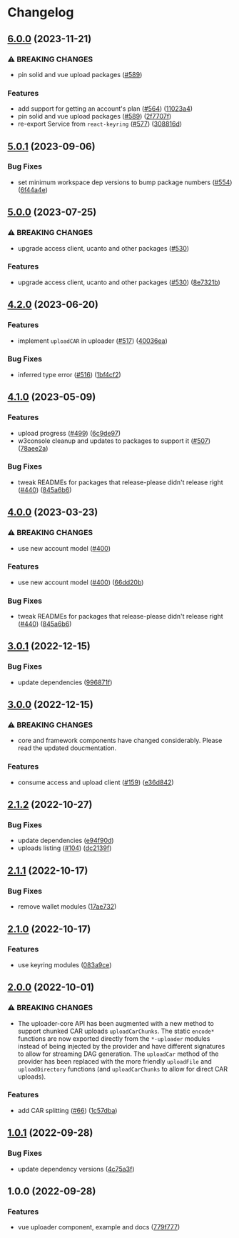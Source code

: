 # Changelog


## [6.0.0](https://github.com/web3-storage/w3ui/compare/vue-uploader-v5.0.1...vue-uploader-v6.0.0) (2023-11-21)


### ⚠ BREAKING CHANGES

* pin solid and vue upload packages ([#589](https://github.com/web3-storage/w3ui/issues/589))

### Features

* add support for getting an account's plan ([#564](https://github.com/web3-storage/w3ui/issues/564)) ([11023a4](https://github.com/web3-storage/w3ui/commit/11023a4a0a8a3ecf061befd4480ede23ea45d143))
* pin solid and vue upload packages ([#589](https://github.com/web3-storage/w3ui/issues/589)) ([2f7707f](https://github.com/web3-storage/w3ui/commit/2f7707fbdc88ebec88fd42953e1fde2cc0ab34db))
* re-export Service from `react-keyring` ([#577](https://github.com/web3-storage/w3ui/issues/577)) ([308816d](https://github.com/web3-storage/w3ui/commit/308816defbd4ecf4d23a69548292660538915e91))

## [5.0.1](https://github.com/web3-storage/w3ui/compare/vue-uploader-v5.0.0...vue-uploader-v5.0.1) (2023-09-06)


### Bug Fixes

* set minimum workspace dep versions to bump package numbers ([#554](https://github.com/web3-storage/w3ui/issues/554)) ([6f44a4e](https://github.com/web3-storage/w3ui/commit/6f44a4ebc9a05fc3f029a029787665c470208fd7))

## [5.0.0](https://github.com/web3-storage/w3ui/compare/vue-uploader-v4.2.0...vue-uploader-v5.0.0) (2023-07-25)


### ⚠ BREAKING CHANGES

* upgrade access client, ucanto and other packages ([#530](https://github.com/web3-storage/w3ui/issues/530))

### Features

* upgrade access client, ucanto and other packages ([#530](https://github.com/web3-storage/w3ui/issues/530)) ([8e7321b](https://github.com/web3-storage/w3ui/commit/8e7321be61bded29ac8b29c781dabf665865ec97))

## [4.2.0](https://github.com/web3-storage/w3ui/compare/vue-uploader-v4.1.0...vue-uploader-v4.2.0) (2023-06-20)


### Features

* implement `uploadCAR` in uploader ([#517](https://github.com/web3-storage/w3ui/issues/517)) ([40036ea](https://github.com/web3-storage/w3ui/commit/40036ea391fa47c26ab35fb29511d9b3a1305aaf))


### Bug Fixes

* inferred type error ([#516](https://github.com/web3-storage/w3ui/issues/516)) ([1bf4cf2](https://github.com/web3-storage/w3ui/commit/1bf4cf26efa846624864b661888b1178319ba11d))

## [4.1.0](https://github.com/web3-storage/w3ui/compare/vue-uploader-v4.0.0...vue-uploader-v4.1.0) (2023-05-09)


### Features

* upload progress ([#499](https://github.com/web3-storage/w3ui/issues/499)) ([6c9de97](https://github.com/web3-storage/w3ui/commit/6c9de9799ff25e16ed5b5ce4f1b66bd9430466f8))
* w3console cleanup and updates to packages to support it ([#507](https://github.com/web3-storage/w3ui/issues/507)) ([78aee2a](https://github.com/web3-storage/w3ui/commit/78aee2a63f3f56dedc493b0fe8e60aa94ad84f07))


### Bug Fixes

* tweak READMEs for packages that release-please didn't release right ([#440](https://github.com/web3-storage/w3ui/issues/440)) ([845a6b6](https://github.com/web3-storage/w3ui/commit/845a6b644dbec6bf65ff09e751da7b7f01c8cf1e))

## [4.0.0](https://github.com/web3-storage/w3ui/compare/vue-uploader-v3.0.1...vue-uploader-v4.0.0) (2023-03-23)


### ⚠ BREAKING CHANGES

* use new account model ([#400](https://github.com/web3-storage/w3ui/issues/400))

### Features

* use new account model ([#400](https://github.com/web3-storage/w3ui/issues/400)) ([66dd20b](https://github.com/web3-storage/w3ui/commit/66dd20b3a95fc496da1aeb40342c8f691d147c7e))

### Bug Fixes

* tweak READMEs for packages that release-please didn't release right ([#440](https://github.com/web3-storage/w3ui/issues/440)) ([845a6b6](https://github.com/web3-storage/w3ui/commit/845a6b644dbec6bf65ff09e751da7b7f01c8cf1e))

## [3.0.1](https://github.com/web3-storage/w3ui/compare/vue-uploader-v3.0.0...vue-uploader-v3.0.1) (2022-12-15)


### Bug Fixes

* update dependencies ([996871f](https://github.com/web3-storage/w3ui/commit/996871fc433659a56100e529a969fbb9c054e103))

## [3.0.0](https://github.com/web3-storage/w3ui/compare/vue-uploader-v2.1.2...vue-uploader-v3.0.0) (2022-12-15)


### ⚠ BREAKING CHANGES

* core and framework components have changed considerably. Please read the updated doucmentation.

### Features

* consume access and upload client ([#159](https://github.com/web3-storage/w3ui/issues/159)) ([e36d842](https://github.com/web3-storage/w3ui/commit/e36d842b1695032355ab29646c3dce6a33880517))

## [2.1.2](https://github.com/web3-storage/w3ui/compare/vue-uploader-v2.1.1...vue-uploader-v2.1.2) (2022-10-27)


### Bug Fixes

* update dependencies ([e94f90d](https://github.com/web3-storage/w3ui/commit/e94f90d08e575f16ca4a91c6032bc3af6a613fcf))
* uploads listing ([#104](https://github.com/web3-storage/w3ui/issues/104)) ([dc2139f](https://github.com/web3-storage/w3ui/commit/dc2139f5e00c9195c480ce5c98a78b4296713ac7))

## [2.1.1](https://github.com/web3-storage/w3ui/compare/vue-uploader-v2.1.0...vue-uploader-v2.1.1) (2022-10-17)


### Bug Fixes

* remove wallet modules ([17ae732](https://github.com/web3-storage/w3ui/commit/17ae7326b08b0129a64de4235d795a808e750514))

## [2.1.0](https://github.com/web3-storage/w3ui/compare/vue-uploader-v2.0.0...vue-uploader-v2.1.0) (2022-10-17)


### Features

* use keyring modules ([083a9ce](https://github.com/web3-storage/w3ui/commit/083a9ce3c64b91cb3017308bdf71f046ec93bce0))

## [2.0.0](https://github.com/web3-storage/w3ui/compare/vue-uploader-v1.0.1...vue-uploader-v2.0.0) (2022-10-01)


### ⚠ BREAKING CHANGES

* The uploader-core API has been augmented with a new method to support chunked CAR uploads `uploadCarChunks`. The static `encode*` functions are now exported directly from the `*-uploader` modules instead of being injected by the provider and have different signatures to allow for streaming DAG generation. The `uploadCar` method of the provider has been replaced with the more friendly `uploadFile` and `uploadDirectory` functions (and `uploadCarChunks` to allow for direct CAR uploads).

### Features

* add CAR splitting ([#66](https://github.com/web3-storage/w3ui/issues/66)) ([1c57dba](https://github.com/web3-storage/w3ui/commit/1c57dba9ef51845927432acd3836d4c576eb39fe))

## [1.0.1](https://github.com/web3-storage/w3ui/compare/vue-uploader-v1.0.0...vue-uploader-v1.0.1) (2022-09-28)


### Bug Fixes

* update dependency versions ([4c75a3f](https://github.com/web3-storage/w3ui/commit/4c75a3fc277f47fc7f9856df78e65b2284a02e80))

## 1.0.0 (2022-09-28)


### Features

* vue uploader component, example and docs ([779f777](https://github.com/web3-storage/w3ui/commit/779f7771cead66b251815e3e167badc037b85597))
